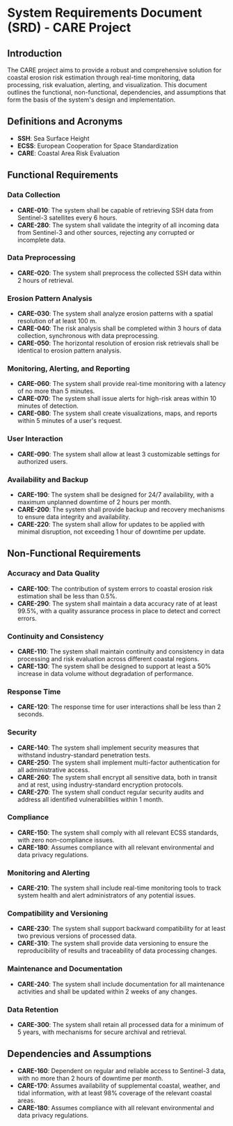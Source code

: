 # System Requirements Document (SRD) - CARE Project

## Introduction

The CARE project aims to provide a robust and comprehensive solution for coastal erosion risk estimation through real-time monitoring, data processing, risk evaluation, alerting, and visualization. This document outlines the functional, non-functional, dependencies, and assumptions that form the basis of the system's design and implementation.

## Definitions and Acronyms

- **SSH**: Sea Surface Height
- **ECSS**: European Cooperation for Space Standardization
- **CARE**: Coastal Area Risk Evaluation

## Functional Requirements

### Data Collection

- **CARE-010**: The system shall be capable of retrieving SSH data from Sentinel-3 satellites every 6 hours.
- **CARE-280**: The system shall validate the integrity of all incoming data from Sentinel-3 and other sources, rejecting any corrupted or incomplete data.

### Data Preprocessing

- **CARE-020**: The system shall preprocess the collected SSH data within 2 hours of retrieval.

### Erosion Pattern Analysis

- **CARE-030**: The system shall analyze erosion patterns with a spatial resolution of at least 100 m.
- **CARE-040**: The risk analysis shall be completed within 3 hours of data collection, synchronous with data preprocessing.
- **CARE-050**: The horizontal resolution of erosion risk retrievals shall be identical to erosion pattern analysis.

### Monitoring, Alerting, and Reporting

- **CARE-060**: The system shall provide real-time monitoring with a latency of no more than 5 minutes.
- **CARE-070**: The system shall issue alerts for high-risk areas within 10 minutes of detection.
- **CARE-080**: The system shall create visualizations, maps, and reports within 5 minutes of a user's request.

### User Interaction

- **CARE-090**: The system shall allow at least 3 customizable settings for authorized users.

### Availability and Backup

- **CARE-190**: The system shall be designed for 24/7 availability, with a maximum unplanned downtime of 2 hours per month.
- **CARE-200**: The system shall provide backup and recovery mechanisms to ensure data integrity and availability.
- **CARE-220**: The system shall allow for updates to be applied with minimal disruption, not exceeding 1 hour of downtime per update.

## Non-Functional Requirements

### Accuracy and Data Quality

- **CARE-100**: The contribution of system errors to coastal erosion risk estimation shall be less than 0.5%.
- **CARE-290**: The system shall maintain a data accuracy rate of at least 99.5%, with a quality assurance process in place to detect and correct errors.

### Continuity and Consistency

- **CARE-110**: The system shall maintain continuity and consistency in data processing and risk evaluation across different coastal regions.
- **CARE-130**: The system shall be designed to support at least a 50% increase in data volume without degradation of performance.

### Response Time

- **CARE-120**: The response time for user interactions shall be less than 2 seconds.

### Security

- **CARE-140**: The system shall implement security measures that withstand industry-standard penetration tests.
- **CARE-250**: The system shall implement multi-factor authentication for all administrative access.
- **CARE-260**: The system shall encrypt all sensitive data, both in transit and at rest, using industry-standard encryption protocols.
- **CARE-270**: The system shall conduct regular security audits and address all identified vulnerabilities within 1 month.

### Compliance

- **CARE-150**: The system shall comply with all relevant ECSS standards, with zero non-compliance issues.
- **CARE-180**: Assumes compliance with all relevant environmental and data privacy regulations.

### Monitoring and Alerting

- **CARE-210**: The system shall include real-time monitoring tools to track system health and alert administrators of any potential issues.

### Compatibility and Versioning

- **CARE-230**: The system shall support backward compatibility for at least two previous versions of processed data.
- **CARE-310**: The system shall provide data versioning to ensure the reproducibility of results and traceability of data processing changes.

### Maintenance and Documentation

- **CARE-240**: The system shall include documentation for all maintenance activities and shall be updated within 2 weeks of any changes.

### Data Retention

- **CARE-300**: The system shall retain all processed data for a minimum of 5 years, with mechanisms for secure archival and retrieval.

## Dependencies and Assumptions

- **CARE-160**: Dependent on regular and reliable access to Sentinel-3 data, with no more than 2 hours of downtime per month.
- **CARE-170**: Assumes availability of supplemental coastal, weather, and tidal information, with at least 98% coverage of the relevant coastal areas.
- **CARE-180**: Assumes compliance with all relevant environmental and data privacy regulations.